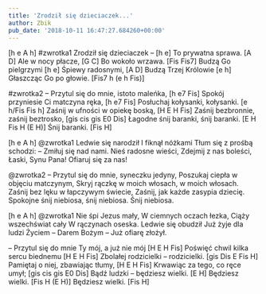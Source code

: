 ```yaml
---
title: 'Zrodził się dzieciaczek...'
author: Zbik
pub_date: '2018-10-11 16:47:27.684260+00:00'
---
```


[h e A h]
#zwrotka1
Zrodził się dzieciaczek – [h e]
To prywatna sprawa. [A D]
Ale w nocy płacze, [G C]
Bo wokoło wrzawa. [Fis Fis7]
Budzą Go pielgrzymi [h e]
Śpiewy radosnymi, [A D]
Budzą Trzej Królowie [e h]
Głaszcząc Go po głowie. [Fis7 h (e h Fis)] 

#zwrotka2
– Przytul się do mnie, istoto maleńka, [h e7 Fis]
Spokój przyniesie Ci matczyna ręka, [h e7 Fis]
Posłuchaj kołysanki, kołysanki. [e h/Fis Fis h]
Zaśnij w ufności w opiekę boską, [H E H Fis]
Zaśnij bezbronnie, zaśnij beztrosko, [gis cis gis E0 Dis]
Łagodne śnij baranki, śnij baranki. [E H Fis H (E H)]
Śnij baranki. [Fis H]

 [h e A h]
@zwrotka1
Ledwie się narodził
I fiknął nóżkami
Tłum się z prośbą schodzi:
– Zmiłuj się nad nami.
Nieś radosne wieści,
Zdejmij z nas boleści,
Łaski, Synu Pana!
Ofiaruj się za nas!

@zwrotka2
– Przytul się do mnie, syneczku jedyny,
Poszukaj ciepła w objęciu matczynym,
Skryj rączkę w moich włosach, w moich włosach.
Zaśnij bez lęku w łapczywym świecie,
Zaśnij, jak każde zasypia dziecię.
Spokojne śnij niebiosa, śnij niebiosa.
Śnij niebiosa.

[h e A h]
@zwrotka1
Nie śpi Jezus mały,
W ciemnych oczach łezka,
Ciąży wszechświat cały
W rączynach oseska.
Ledwie się obudził
Już żyje dla ludzi
Życiem – Darem Bożym –
Już ofiarę złożył.

– Przytul się do mnie Ty mój, a już nie mój [H E H Fis]
Poświęć chwil kilka sercu biednemu [H E H Fis]
Zbolałej rodzicielki – rodzicielki. [gis Dis E Fis H]
Pamiętaj o niej, zbawiając tłumy, [H E H Fis]
Krwawiąc za tego, co ręce umył; [gis cis gis E0 Dis]
Bądź ludzki – będziesz wielki. [E H]
Będziesz wielki. [Fis H (E H)]
Będziesz wielki. [Fis H]